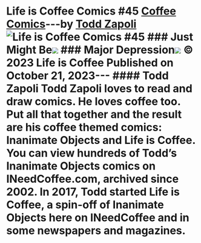 # Life is Coffee Comics #45 [Coffee Comics](https://ineedcoffee.com/section/coffee-comics/)---by [Todd Zapoli](https://ineedcoffee.com/by/todd-zapoli/)![Life is Coffee Comics #45](https://ineedcoffee.com/images/posts/life-is-coffee-comics-45/life-is-coffee-640x400-new.jpg) ### Just Might Be![](https://ineedcoffee.com/assets/127-just-might-616x650.CplN21Z2_1m5sIR.webp) ### Major Depression![](https://ineedcoffee.com/assets/128-major-depression-comic-616x650.CKeDWH8Y_Z22qBzT.webp) © 2023 Life is Coffee Published on October 21, 2023--- #### Todd Zapoli Todd Zapoli loves to read and draw comics. He loves coffee too. Put all that together and the result are his coffee themed comics: Inanimate Objects and Life is Coffee. You can view hundreds of Todd’s Inanimate Objects comics on INeedCoffee.com, archived since 2002. In 2017, Todd started Life is Coffee, a spin-off of Inanimate Objects here on INeedCoffee and in some newspapers and magazines.